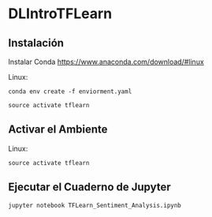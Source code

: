 # DLIntroTFLearn


## Instalación
Instalar Conda https://www.anaconda.com/download/#linux

Linux:
```
conda env create -f enviorment.yaml

source activate tflearn
```


## Activar el Ambiente
Linux:
```
source activate tflearn
```


## Ejecutar el Cuaderno de Jupyter
```
jupyter notebook TFLearn_Sentiment_Analysis.ipynb
```
